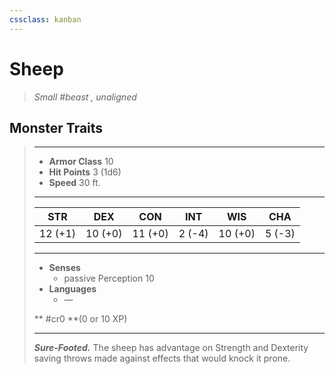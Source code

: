 ```yaml
---
cssclass: kanban
---
```


# Sheep
>*Small #beast , unaligned*
## Monster Traits
>___
>- **Armor Class** 10
>- **Hit Points** 3 (1d6)
>- **Speed** 30 ft.
>___
>|STR|DEX|CON|INT|WIS|CHA|
>|:---:|:---:|:---:|:---:|:---:|:---:|
>|12 (+1)|10 (+0)|11 (+0)|2 (-4)|10 (+0)|5 (-3)|
>___
>- **Senses**
>	 - passive Perception 10
>- **Languages**
>	 - —
>
> ** #cr0 **(0 or 10 XP)
>___
>***Sure-Footed.*** The sheep has advantage on Strength and Dexterity saving throws made against effects that would knock it prone.